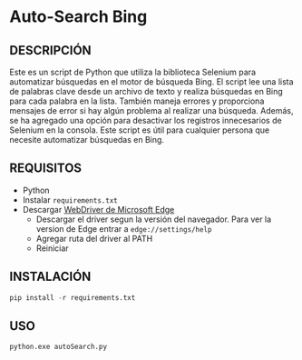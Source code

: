 # Auto-Search Bing

## DESCRIPCIÓN
Este es un script de Python que utiliza la biblioteca Selenium para automatizar búsquedas en el motor de búsqueda Bing. El script lee una lista de palabras clave desde un archivo de texto y realiza búsquedas en Bing para cada palabra en la lista. También maneja errores y proporciona mensajes de error si hay algún problema al realizar una búsqueda. Además, se ha agregado una opción para desactivar los registros innecesarios de Selenium en la consola. Este script es útil para cualquier persona que necesite automatizar búsquedas en Bing.

## REQUISITOS
- Python
- Instalar `requirements.txt`
- Descargar [WebDriver de Microsoft Edge](https://developer.microsoft.com/es-es/microsoft-edge/tools/webdriver/)
    - Descargar el driver segun la versión del navegador. Para ver la version de Edge entrar a `edge://settings/help`
    - Agregar ruta del driver al PATH
    - Reiniciar

## INSTALACIÓN
```python
pip install -r requirements.txt
```

## USO
```python
python.exe autoSearch.py
```
